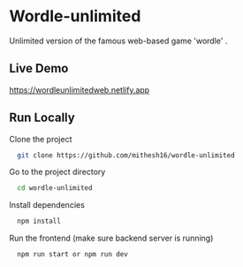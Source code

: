 
# Wordle-unlimited
Unlimited version of the famous web-based game 'wordle' .

## Live Demo

https://wordleunlimitedweb.netlify.app


## Run Locally

Clone the project

```bash
  git clone https://github.com/mithesh16/wordle-unlimited
```

Go to the project directory

```bash
  cd wordle-unlimited
```

Install dependencies

```bash
  npm install
```

Run the frontend (make sure backend server is running)

```bash
  npm run start or npm run dev
```

